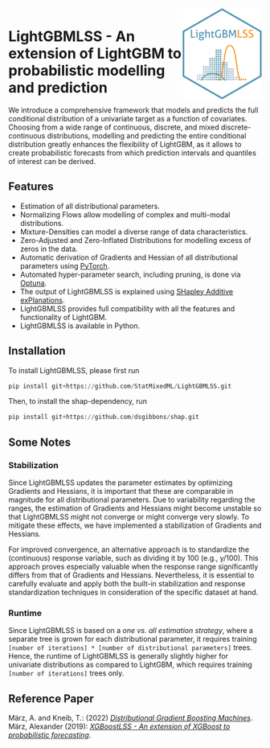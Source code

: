 <img align="right" width="156.5223" height="181.3" src="LightGBMLSS.png"> 

# LightGBMLSS - An extension of LightGBM to probabilistic modelling and prediction
We introduce a comprehensive framework that models and predicts the full conditional distribution of a univariate target as a function of covariates. Choosing from a wide range of continuous, discrete, and mixed discrete-continuous distributions, modelling and predicting the entire conditional distribution greatly enhances the flexibility of LightGBM, as it allows to create probabilistic forecasts from which prediction intervals and quantiles of interest can be derived.

## Features
- Estimation of all distributional parameters. <br/>
- Normalizing Flows allow modelling of complex and multi-modal distributions. <br/>
- Mixture-Densities can model a diverse range of data characteristics. <br/>
- Zero-Adjusted and Zero-Inflated Distributions for modelling excess of zeros in the data. <br/>
- Automatic derivation of Gradients and Hessian of all distributional parameters using [PyTorch](https://pytorch.org/docs/stable/autograd.html). <br/>
- Automated hyper-parameter search, including pruning, is done via [Optuna](https://optuna.org/). <br/>
- The output of LightGBMLSS is explained using [SHapley Additive exPlanations](https://github.com/dsgibbons/shap). <br/>
- LightGBMLSS provides full compatibility with all the features and functionality of LightGBM. <br/>
- LightGBMLSS is available in Python. <br/>

## Installation
To install LightGBMLSS, please first run
```python
pip install git+https://github.com/StatMixedML/LightGBMLSS.git
```
Then, to install the shap-dependency, run
```python
pip install git+https://github.com/dsgibbons/shap.git
```

## Some Notes
### Stabilization
Since LightGBMLSS updates the parameter estimates by optimizing Gradients and Hessians, it is important that these are comparable in magnitude for all distributional parameters. Due to variability regarding the ranges, the estimation of Gradients and Hessians might become unstable so that LightGBMLSS might not converge or might converge very slowly. To mitigate these effects, we have implemented a stabilization of Gradients and Hessians. 

For improved convergence, an alternative approach is to standardize the (continuous) response variable, such as dividing it by 100 (e.g., y/100). This approach proves especially valuable when the response range significantly differs from that of Gradients and Hessians. Nevertheless, it is essential to carefully evaluate and apply both the built-in stabilization and response standardization techniques in consideration of the specific dataset at hand.

### Runtime
Since LightGBMLSS is based on a *one vs. all estimation strategy*, where a separate tree is grown for each distributional parameter, it requires training ```[number of iterations] * [number of distributional parameters]``` trees. Hence, the runtime of LightGBMLSS is generally slightly higher for univariate distributions as compared to LightGBM, which requires training ```[number of iterations]``` trees only.

## Reference Paper
März, A. and Kneib, T.: (2022) [*Distributional Gradient Boosting Machines*](https://arxiv.org/abs/2204.00778). <br/>
März, Alexander (2019): [*XGBoostLSS - An extension of XGBoost to probabilistic forecasting*](https://arxiv.org/abs/1907.03178).
